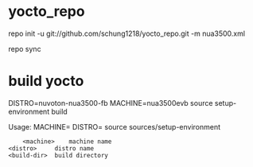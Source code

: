 # yocto_repo

repo init -u git://github.com/schung1218/yocto_repo.git -m nua3500.xml

repo sync

# build yocto

DISTRO=nuvoton-nua3500-fb MACHINE=nua3500evb source setup-environment build

Usage:
	MACHINE=<machine> DISTRO=<distro> source sources/setup-environment <build-dir>

    	<machine>    machine name
	<distro>     distro name
	<build-dir>  build directory
